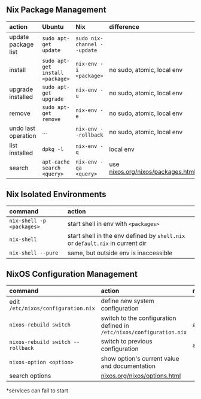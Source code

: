 ## Nix Package Management

| action | Ubuntu | Nix | difference |
|:---|:---|:---|:---|
| update package list | `sudo apt-get update` | `sudo nix-channel --update` | |
| install | `sudo apt-get install <package>` | `nix-env -i <package>` | no sudo, atomic, local env |
| upgrade installed | `sudo apt-get upgrade` | `nix-env -u` | no sudo, atomic, local env |
| remove | `sudo apt-get remove` | `nix-env -e` | no sudo, atomic, local env |
| undo last operation | ... | `nix-env --rollback` | no sudo, atomic, local env |
| list installed | `dpkg -l`| `nix-env -q` | local env |
| search | `apt-cache search <query>` | `nix-env -qa <query>` | use [nixos.org/nixos/packages.html](https://nixos.org/nixos/packages.html)  |


## Nix Isolated Environments

| command | action |
|:---|:---|
| `nix-shell -p <packages>` | start shell in env with `<packages>` |
| `nix-shell` | start shell in the env defined by `shell.nix` or `default.nix` in current dir |
| `nix-shell --pure` | same, but outside env is inaccessible |


## NixOS Configuration Management

| command | action | notes |
|:---|:---|:---|
| edit `/etc/nixos/configuration.nix` | define new system configuration | |
| `nixos-rebuild switch` | switch to the configuration defined in `/etc/nixos/configuration.nix` | atomic* |
| `nixos-rebuild switch --rollback` | switch to previous configuration | atomic*
| `nixos-option <option>` | show option's current value and documentation | |
| search options | [nixos.org/nixos/options.html](https://nixos.org/nixos/options.html) | |

*services can fail to start
